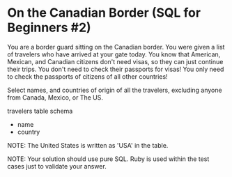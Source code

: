 # On the Canadian Border (SQL for Beginners #2)

You are a border guard sitting on the Canadian border. You were given a list of travelers who have arrived at your gate today. You know that American, Mexican, and Canadian citizens don't need visas, so they can just continue their trips. You don't need to check their passports for visas! You only need to check the passports of citizens of all other countries!

Select names, and countries of origin of all the travelers, excluding anyone from Canada, Mexico, or The US.

travelers table schema

- name
- country

NOTE: The United States is written as 'USA' in the table.

NOTE: Your solution should use pure SQL. Ruby is used within the test cases just to validate your answer.